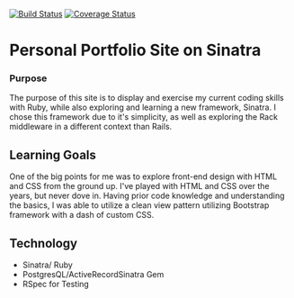 [![Build Status](https://travis-ci.com/colintalex/sinatra_website.svg?branch=master)](https://travis-ci.com/colintalex/sinatra_website) [![Coverage Status](https://coveralls.io/repos/github/colintalex/sinatra_website/badge.svg?branch=master)](https://coveralls.io/github/colintalex/sinatra_website?branch=master)

# Personal Portfolio Site on Sinatra

### Purpose
The purpose of this site is to display and exercise my current coding skills with Ruby, while also exploring and learning a new framework, Sinatra. I chose this
framework due to it's simplicity, as well as exploring the Rack middleware in a different context than Rails. 

## Learning Goals
One of the big points for me was to explore front-end design with HTML and CSS from the ground up. I've played with HTML and CSS over the years, but never dove in. Having prior code knowledge and understanding the basics, I was able to utilize a clean view pattern utilizing Bootstrap framework with a dash of custom CSS.

## Technology
- Sinatra/ Ruby
- PostgresQL/ActiveRecordSinatra Gem
- RSpec for Testing
